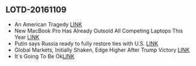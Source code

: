 ## LOTD-20161109

- An American Tragedy [LINK](http://www.newyorker.com/news/news-desk/an-american-tragedy-donald-trump)
- New MacBook Pro Has Already Outsold All Competing Laptops This Year [LINK](http://www.macrumors.com/2016/11/09/new-macbook-pro-has-outsold-all-competitors/)
- Putin says Russia ready to fully restore ties with U.S. [LINK](http://www.reuters.com/article/usa-election-russia-putin-idUSR4N1D800D?c?)
- Global Markets, Initially Shaken, Edge Higher After Trump Victory [LINK](http://www.nytimes.com/2016/11/10/business/dealbook/stock-markets-election.html)
- It´s Going To Be Ok[LINK](http://waitbutwhy.com/2016/11/its-going-to-be-okay.html)
